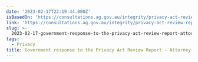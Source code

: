 ```yaml
---
date: '2023-02-17T22:19:44.000Z'
isBasedOn: 'https://consultations.ag.gov.au/integrity/privacy-act-review-report/'
link: 'https://consultations.ag.gov.au/integrity/privacy-act-review-report/'
slug: >-
  2023-02-17-government-response-to-the-privacy-act-review-report-attorney-generals-d
tags:
  - Privacy
title: Government response to the Privacy Act Review Report - Attorney-General's D
---
```


